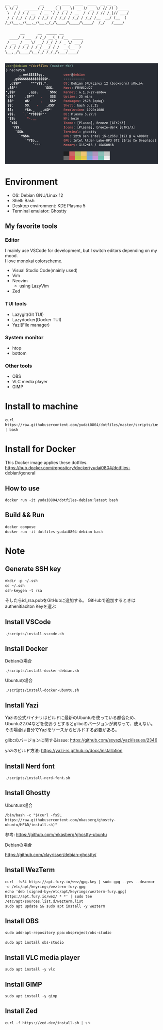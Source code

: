 ```
__  __          __      _ ____  ____  ____  __ __ _      
\ \/ /_  ______/ /___ _(_) __ \( __ )/ __ \/ // /( )_____
 \  / / / / __  / __ `/ / / / / __  / / / / // /_|// ___/
 / / /_/ / /_/ / /_/ / / /_/ / /_/ / /_/ /__  __/ (__  ) 
/_/\__,_/\__,_/\__,_/_/\____/\____/\____/  /_/   /____/  
                                                         
       __      __  _____ __         
  ____/ /___  / /_/ __(_) /__  _____
 / __  / __ \/ __/ /_/ / / _ \/ ___/
/ /_/ / /_/ / /_/ __/ / /  __(__  ) 
\__,_/\____/\__/_/ /_/_/\___/____/  
                                    
```

![neofetch](images/neofetch.png)

# Environment
- OS: Debian GNU/Linux 12
- Shell: Bash
- Desktop environment: KDE Plasma 5
- Terminal emulator: Ghostty
## My favorite tools
### Editor
I mainly use VSCode for development, but I switch editors depending on my mood.  
I love monokai colorscheme.  

- Visual Studio Code(mainly used)
- Vim
- Neovim
  - using LazyVim
- Zed
### TUI tools
- Lazygit(Git TUI)
- Lazydocker(Docker TUI)
- Yazi(File manager)
### System monitor
- htop
- bottom
### Other tools
- OBS
- VLC media player
- GIMP

# Install to machine
```
curl https://raw.githubusercontent.com/yudai0804/dotfiles/master/scripts/install.sh | bash
```

# Install for Docker

This Docker image applies these dotfiles.
https://hub.docker.com/repository/docker/yudai0804/dotfiles-debian/general

## How to use
```
docker run -it yudai0804/dotfiles-debian:latest bash
```

## Build && Run

```
docker compose
docker run -it dotfiles-yudai0804-debian bash
```

# Note

## Generate SSH key
```
mkdir -p ~/.ssh
cd ~/.ssh
ssh-keygen -t rsa
```
そしたらid_rsa.pubをGitHubに追加する。
GitHubで追加するときはauthenitiaciton Keyを選ぶ

## Install VSCode
```
./scripts/install-vscode.sh
```

## Install Docker
Debianの場合
```
./scripts/install-docker-debian.sh
```
Ubuntuの場合
```
./scripts/install-docker-ubuntu.sh
```

## Install Yazi
Yaziの公式バイナリはビルドに最新のUbuntuを使っている都合ため、Ubuntu22.04などを使おうとするとglibcのバージョンが異なって、使えない。その場合は自分でYaziをソースからビルドする必要がある。  

glibcのバージョンに関するissue: https://github.com/sxyazi/yazi/issues/2346

yaziのビルド方法: https://yazi-rs.github.io/docs/installation

## Install Nerd font
```
./scripts/install-nerd-font.sh
```

## Install Ghostty
Ubuntuの場合
```
/bin/bash -c "$(curl -fsSL https://raw.githubusercontent.com/mkasberg/ghostty-ubuntu/HEAD/install.sh)"
```
参考: https://github.com/mkasberg/ghostty-ubuntu

Debianの場合

https://github.com/clayrisser/debian-ghostty/

## Install WezTerm
```
curl -fsSL https://apt.fury.io/wez/gpg.key | sudo gpg --yes --dearmor -o /etc/apt/keyrings/wezterm-fury.gpg
echo 'deb [signed-by=/etc/apt/keyrings/wezterm-fury.gpg] https://apt.fury.io/wez/ * *' | sudo tee /etc/apt/sources.list.d/wezterm.list
sudo apt update && sudo apt install -y wezterm
```

## Install OBS
```
sudo add-apt-repository ppa:obsproject/obs-studio

sudo apt install obs-studio
```

## Install VLC media player
```
sudo apt install -y vlc
```

## Install GIMP
```
sudo apt install -y gimp
```

## Install Zed
```
curl -f https://zed.dev/install.sh | sh
```


